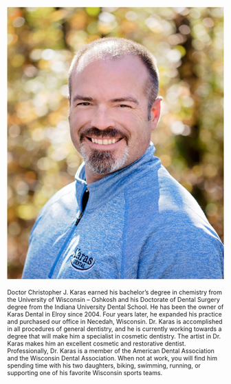 ![Dr. Karas](/img/KarasDental_dr.karas.jpg "Dr. Karas DDS")
------------
Doctor Christopher J. Karas earned his bachelor’s degree in chemistry from the University of Wisconsin – Oshkosh and his Doctorate of Dental Surgery degree from the Indiana University Dental School. He has been the owner of Karas Dental in Elroy since 2004. Four years later, he expanded his practice and purchased our office in Necedah, Wisconsin.
Dr. Karas is accomplished in all procedures of general dentistry, and he is currently working towards a degree that will make him a specialist in cosmetic dentistry. The artist in Dr. Karas makes him an excellent cosmetic and restorative dentist. Professionally, Dr. Karas is a member of the American Dental Association and the Wisconsin Dental Association.
When not at work, you will find him spending time with his two daughters, biking, swimming, running, or supporting one of his favorite Wisconsin sports teams.
